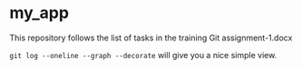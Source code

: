 # my_app

This repository follows the list of tasks in the training Git assignment-1.docx

`git log --oneline --graph --decorate` will give you a nice simple view.
